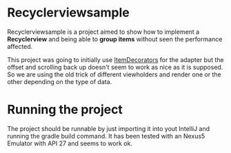 # Recyclerviewsample

Recyclerviewsample is a project aimed to show how to implement a **Recyclerview** and being able to **group items** without seen the performance affected.

This project was going to initially use [ItemDecorators](https://developer.android.com/reference/android/support/v7/widget/RecyclerView.ItemDecoration) for the adapter but the offset and scrolling back up doesn't seem to work as nice as it is supposed. So we are using the old trick of different viewholders and render one or the other depending on the type of data.

# Running the project

The project should be runnable by just importing it into yout IntelliJ and running the gradle build command. It has been tested with an Nexus5 Emulator with API 27 and seems to work ok.